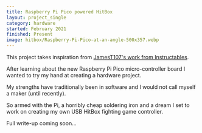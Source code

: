 ```yaml
---
title: Raspberry Pi Pico powered HitBox 
layout: project_single
category: hardware
started: February 2021
finished: Present
image: hitbox/Raspberry-Pi-Pico-at-an-angle-500x357.webp
---
```


This project takes inspiration from [JamesT107's work from Instructables](https://www.instructables.com/Arduino-FightStick/).

After learning about the new Raspberry Pi Pico micro-controller board I wanted to try my hand at creating a hardware project.

My strengths have traditionally been in software and I would not call myself a maker (until recently). 

So armed with the Pi, a horribly cheap soldering iron and a dream I set to work on creating my own USB HitBox fighting game controller.

Full write-up coming soon...